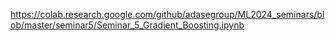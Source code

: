 https://colab.research.google.com/github/adasegroup/ML2024_seminars/blob/master/seminar5/Seminar_5_Gradient_Boosting.ipynb
